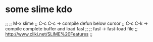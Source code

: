 some slime kdo
==============

;;
;; M-x slime
;; C-c C-c -> compile defun below cursor
;; C-c C-k -> compile complete buffer and load fasl
;;
;; fasl -> fast-load file
;; http://www.cliki.net/SLIME%20Features
;;


